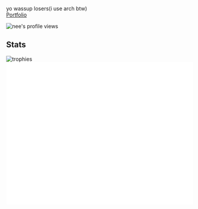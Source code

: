 <!--# HORRAY MY GITHUB ACTIONS ARE BACK!!!! 8/24/2024 9:55 AM PST-->

<p>
  yo wassup losers(i use arch btw)
  <br/>
  <a href="https://coding4portfolio.pages.dev/">Portfolio</a>
</p>
<p><img src="https://komarev.com/ghpvc/?username=Coding4Hours" alt="nee's profile views" width="125" height="25" /></p>

<h2>Stats</h2>	
<img alt="trophies" src="https://github-profile-trophy.vercel.app/?username=coding4hours&no-frame=true&row=1&&margin-w=20&no-bg=true&theme=monokai"/>

<img src="/github-metrics.svg">

